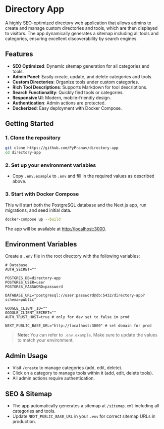 # Directory App

A highly SEO-optimized directory web application that allows admins to create and manage custom directories and tools, which are then displayed to visitors. The app dynamically generates a sitemap including all tools and categories, ensuring excellent discoverability by search engines.

## Features

- **SEO Optimized**: Dynamic sitemap generation for all categories and tools.
- **Admin Panel**: Easily create, update, and delete categories and tools.
- **Custom Directories**: Organize tools under custom categories.
- **Rich Tool Descriptions**: Supports Markdown for tool descriptions.
- **Search Functionality**: Quickly find tools or categories.
- **Responsive UI**: Modern, mobile-friendly design.
- **Authentication**: Admin actions are protected.
- **Dockerized**: Easy deployment with Docker Compose.

## Getting Started

### 1. Clone the repository
```bash
git clone https://github.com/PyPranav/directory-app
cd directory-app
```

### 2. Set up your environment variables
- Copy `.env.example` to `.env` and fill in the required values as described above.

### 3. Start with Docker Compose
This will start both the PostgreSQL database and the Next.js app, run migrations, and seed initial data.

```bash
docker-compose up --build
```

The app will be available at [http://localhost:3000](http://localhost:3000).


## Environment Variables

Create a `.env` file in the root directory with the following variables:

```
# Database
AUTH_SECRET=""

POSTGRES_DB=directory-app
POSTGRES_USER=user
POSTGRES_PASSWORD=password

DATABASE_URL="postgresql://user:password@db:5432/directory-app?schema=public"

GOOGLE_CLIENT_ID=""
GOOGLE_CLIENT_SECRET=""
AUTH_TRUST_HOST=true # only for dev set to false in prod

NEXT_PUBLIC_BASE_URL="http://localhost:3000" # set domain for prod
```

> **Note:** You can refer to `.env.example`. Make sure to update the values to match your environment.


## Admin Usage
- Visit `/create` to manage categories (add, edit, delete).
- Click on a category to manage tools within it (add, edit, delete tools).
- All admin actions require authentication.

## SEO & Sitemap
- The app automatically generates a sitemap at `/sitemap.xml` including all categories and tools.
- Update `NEXT_PUBLIC_BASE_URL` in your `.env` for correct sitemap URLs in production.